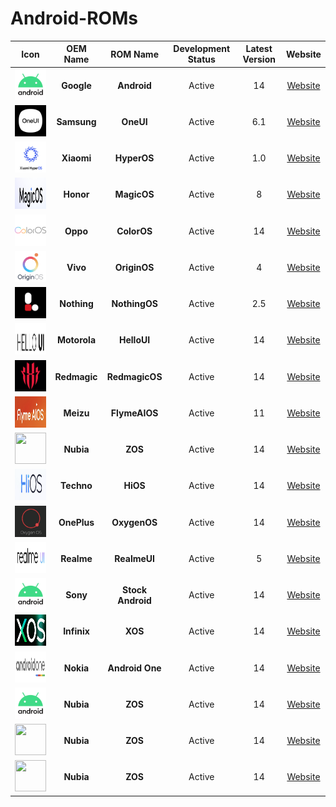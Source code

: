 # Android-ROMs

|                          Icon                           |   OEM Name   |     ROM Name      | Development Status | Latest Version |   Website   |
| :-----------------------------------------------------: | :----------: | :---------------: | :----------------: | :------------: | :---------: |
|  <img src="Icons/Android.png" width="50" height="50">   |  **Google**  |    **Android**    |       Active       |       14       | [Website]() |
|   <img src="Icons/OneUI.png" width="50" height="50">    | **Samsung**  |     **OneUI**     |       Active       |      6.1       | [Website]() |
|  <img src="Icons/HyperOS.png" width="50" height="50">   |  **Xiaomi**  |    **HyperOS**    |       Active       |      1.0       | [Website]() |
|  <img src="Icons/MagicOS.png" width="50" height="50">   |  **Honor**   |    **MagicOS**    |       Active       |       8        | [Website]() |
|  <img src="Icons/ColorOS.png" width="50" height="50">   |   **Oppo**   |    **ColorOS**    |       Active       |       14       | [Website]() |
|  <img src="Icons/OriginOS.png" width="50" height="50">  |   **Vivo**   |   **OriginOS**    |       Active       |       4        | [Website]() |
| <img src="Icons/NothingOS.png" width="50" height="50">  | **Nothing**  |   **NothingOS**   |       Active       |      2.5       | [Website]() |
|  <img src="Icons/HelloUI.png" width="50" height="50">   | **Motorola** |    **HelloUI**    |       Active       |       14       | [Website]() |
| <img src="Icons/RedmagicOS.png" width="50" height="50"> | **Redmagic** |  **RedmagicOS**   |       Active       |       14       | [Website]() |
| <img src="Icons/FlymeAIOS.png" width="50" height="50">  |  **Meizu**   |   **FlymeAIOS**   |       Active       |       11       | [Website]() |
|    <img src="Icons/ZOS.png" width="50" height="50">     |  **Nubia**   |      **ZOS**      |       Active       |       14       | [Website]() |
|    <img src="Icons/HiOS.png" width="50" height="50">    |  **Techno**  |     **HiOS**      |       Active       |       14       | [Website]() |
|  <img src="Icons/OxygenOS.png" width="50" height="50">  | **OnePlus**  |   **OxygenOS**    |       Active       |       14       | [Website]() |
|  <img src="Icons/RealmeUI.png" width="50" height="50">  |  **Realme**  |   **RealmeUI**    |       Active       |       5        | [Website]() |
|  <img src="Icons/Android.png" width="50" height="50">   |   **Sony**   | **Stock Android** |       Active       |       14       | [Website]() |
|    <img src="Icons/XOS.png" width="50" height="50">     | **Infinix**  |      **XOS**      |       Active       |       14       | [Website]() |
| <img src="Icons/AndroidOne.png" width="50" height="50"> |  **Nokia**   |  **Android One**  |       Active       |       14       | [Website]() |
|  <img src="Icons/Android.png" width="50" height="50">   |  **Nubia**   |      **ZOS**      |       Active       |       14       | [Website]() |
|    <img src="Icons/ZOS.png" width="50" height="50">     |  **Nubia**   |      **ZOS**      |       Active       |       14       | [Website]() |
|    <img src="Icons/ZOS.png" width="50" height="50">     |  **Nubia**   |      **ZOS**      |       Active       |       14       | [Website]() |

